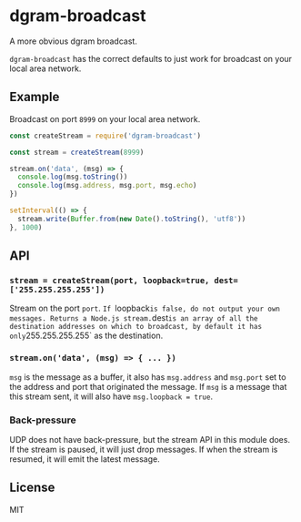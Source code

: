 # dgram-broadcast

A more obvious dgram broadcast.

`dgram-broadcast` has the correct defaults to just work for broadcast on your
local area network.

## Example

Broadcast on port `8999` on your local area network.

```js
const createStream = require('dgram-broadcast')

const stream = createStream(8999)

stream.on('data', (msg) => {
  console.log(msg.toString())
  console.log(msg.address, msg.port, msg.echo)
})

setInterval(() => {
  stream.write(Buffer.from(new Date().toString(), 'utf8'))
}, 1000)
```

## API

### `stream = createStream(port, loopback=true, dest=['255.255.255.255'])`

Stream on the port `port`. `If `loopback` is false, do not output your own
messages. Returns a Node.js stream. `dest` is an array of all the destination
addresses on which to broadcast, by default it has only `255.255.255.255` as the
destination.

### `stream.on('data', (msg) => { ... })`

`msg` is the message as a buffer, it also has `msg.address` and `msg.port` set
to the address and port that originated the message. If `msg` is a message that
this stream sent, it will also have `msg.loopback = true`.

### Back-pressure

UDP does not have back-pressure, but the stream API in this module does. If the
stream is paused, it will just drop messages. If when the stream is resumed, it
will emit the latest message.

## License

MIT
